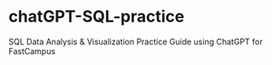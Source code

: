 # chatGPT-SQL-practice
SQL Data Analysis &amp; Visualization Practice Guide using ChatGPT for FastCampus
